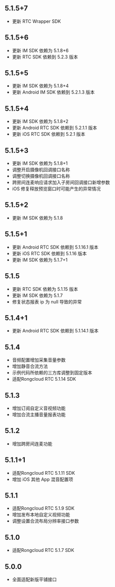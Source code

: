 ## 5.1.5+7

* 更新 RTC Wrapper SDK

## 5.1.5+6

* 更新 IM SDK 依赖为 5.1.8+6
* 更新 RTC SDK 依赖到 5.2.3 版本

## 5.1.5+5

* 更新 IM SDK 依赖为 5.1.8+4
* 更新 Android IM SDK 依赖到 5.2.1.3 版本

## 5.1.5+4

* 更新 IM SDK 依赖为 5.1.8+2
* 更新 Android RTC SDK 依赖到 5.2.1.1 版本
* 更新 iOS RTC SDK 依赖到 5.2.1 版本

## 5.1.5+3

* 更新 IM SDK 依赖为 5.1.8+1
* 调整开启摄像机回调接口名称
* 调整切换摄像机回调接口名称
* 跨房间连麦响应请求加入子房间回调接口新增参数
* iOS 修复释放预览窗口时可能产生的异常情况

## 5.1.5+2

* 更新 IM SDK 依赖为 5.1.8

## 5.1.5+1

* 更新 Android RTC SDK 依赖到 5.1.16.1 版本
* 更新 iOS RTC SDK 依赖到 5.1.16 版本
* 更新 IM SDK 依赖为 5.1.7+1

## 5.1.5

* 更新 RTC SDK 依赖为 5.1.15 版本
* 更新 IM SDK 依赖为 5.1.7
* 修复状态报表 ip 为 null 导致的异常

## 5.1.4+1

* 更新 Android RTC SDK 依赖到 5.1.14.1 版本

## 5.1.4

* 音频配置增加采集音量参数
* 增加静音合流方法
* 示例代码所依赖的三方库调整到固定版本
* 适配Rongcloud RTC 5.1.14 SDK

## 5.1.3

* 增加订阅自定义音视频功能
* 增加合流主播音量报表功能

## 5.1.2

* 增加跨房间连麦功能

## 5.1.1+1

* 适配Rongcloud RTC 5.1.11 SDK
* 增加 iOS 其他 App 混音配置项

## 5.1.1

* 适配Rongcloud RTC 5.1.9 SDK
* 增加发布本地自定义视频功能
* 调整设置合流布局分辨率接口参数

## 5.1.0

* 适配Rongcloud RTC 5.1.7 SDK

## 5.0.0

* 全面适配新版平铺接口
